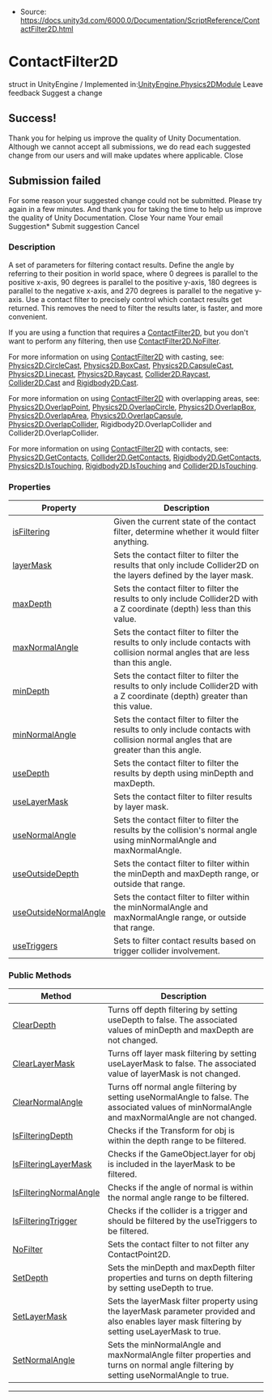 * Source: https://docs.unity3d.com/6000.0/Documentation/ScriptReference/ContactFilter2D.html

# ContactFilter2D
struct in UnityEngine
/
Implemented in:[UnityEngine.Physics2DModule](https://docs.unity3d.com/6000.0/Documentation/ScriptReference/UnityEngine.Physics2DModule.html)
Leave feedback
Suggest a change
## Success!
Thank you for helping us improve the quality of Unity Documentation. Although we cannot accept all submissions, we do read each suggested change from our users and will make updates where applicable.
Close
## Submission failed
For some reason your suggested change could not be submitted. Please <a>try again</a> in a few minutes. And thank you for taking the time to help us improve the quality of Unity Documentation.
Close
Your name Your email Suggestion* Submit suggestion
Cancel
### Description
A set of parameters for filtering contact results. Define the angle by referring to their position in world space, where 0 degrees is parallel to the positive x-axis, 90 degrees is parallel to the positive y-axis, 180 degrees is parallel to the negative x-axis, and 270 degrees is parallel to the negative y-axis.
Use a contact filter to precisely control which contact results get returned. This removes the need to filter the results later, is faster, and more convenient.  
  
If you are using a function that requires a [ContactFilter2D](https://docs.unity3d.com/6000.0/Documentation/ScriptReference/ContactFilter2D.html), but you don't want to perform any filtering, then use [ContactFilter2D.NoFilter](https://docs.unity3d.com/6000.0/Documentation/ScriptReference/ContactFilter2D.NoFilter.html).  
  
For more information on using [ContactFilter2D](https://docs.unity3d.com/6000.0/Documentation/ScriptReference/ContactFilter2D.html) with casting, see: [Physics2D.CircleCast](https://docs.unity3d.com/6000.0/Documentation/ScriptReference/Physics2D.CircleCast.html), [Physics2D.BoxCast](https://docs.unity3d.com/6000.0/Documentation/ScriptReference/Physics2D.BoxCast.html), [Physics2D.CapsuleCast](https://docs.unity3d.com/6000.0/Documentation/ScriptReference/Physics2D.CapsuleCast.html), [Physics2D.Linecast](https://docs.unity3d.com/6000.0/Documentation/ScriptReference/Physics2D.Linecast.html), [Physics2D.Raycast](https://docs.unity3d.com/6000.0/Documentation/ScriptReference/Physics2D.Raycast.html), [Collider2D.Raycast](https://docs.unity3d.com/6000.0/Documentation/ScriptReference/Collider2D.Raycast.html), [Collider2D.Cast](https://docs.unity3d.com/6000.0/Documentation/ScriptReference/Collider2D.Cast.html) and [Rigidbody2D.Cast](https://docs.unity3d.com/6000.0/Documentation/ScriptReference/Rigidbody2D.Cast.html).  
  
For more information on using [ContactFilter2D](https://docs.unity3d.com/6000.0/Documentation/ScriptReference/ContactFilter2D.html) with overlapping areas, see: [Physics2D.OverlapPoint](https://docs.unity3d.com/6000.0/Documentation/ScriptReference/Physics2D.OverlapPoint.html), [Physics2D.OverlapCircle](https://docs.unity3d.com/6000.0/Documentation/ScriptReference/Physics2D.OverlapCircle.html), [Physics2D.OverlapBox](https://docs.unity3d.com/6000.0/Documentation/ScriptReference/Physics2D.OverlapBox.html), [Physics2D.OverlapArea](https://docs.unity3d.com/6000.0/Documentation/ScriptReference/Physics2D.OverlapArea.html), [Physics2D.OverlapCapsule](https://docs.unity3d.com/6000.0/Documentation/ScriptReference/Physics2D.OverlapCapsule.html), [Physics2D.OverlapCollider](https://docs.unity3d.com/6000.0/Documentation/ScriptReference/Physics2D.OverlapCollider.html), Rigidbody2D.OverlapCollider and Collider2D.OverlapCollider.  
  
For more information on using [ContactFilter2D](https://docs.unity3d.com/6000.0/Documentation/ScriptReference/ContactFilter2D.html) with contacts, see: [Physics2D.GetContacts](https://docs.unity3d.com/6000.0/Documentation/ScriptReference/Physics2D.GetContacts.html), [Collider2D.GetContacts](https://docs.unity3d.com/6000.0/Documentation/ScriptReference/Collider2D.GetContacts.html), [Rigidbody2D.GetContacts](https://docs.unity3d.com/6000.0/Documentation/ScriptReference/Rigidbody2D.GetContacts.html), [Physics2D.IsTouching](https://docs.unity3d.com/6000.0/Documentation/ScriptReference/Physics2D.IsTouching.html), [Rigidbody2D.IsTouching](https://docs.unity3d.com/6000.0/Documentation/ScriptReference/Rigidbody2D.IsTouching.html) and [Collider2D.IsTouching](https://docs.unity3d.com/6000.0/Documentation/ScriptReference/Collider2D.IsTouching.html).
### Properties
Property | Description  
---|---  
[isFiltering](https://docs.unity3d.com/6000.0/Documentation/ScriptReference/ContactFilter2D-isFiltering.html) | Given the current state of the contact filter, determine whether it would filter anything.  
[layerMask](https://docs.unity3d.com/6000.0/Documentation/ScriptReference/ContactFilter2D-layerMask.html) | Sets the contact filter to filter the results that only include Collider2D on the layers defined by the layer mask.  
[maxDepth](https://docs.unity3d.com/6000.0/Documentation/ScriptReference/ContactFilter2D-maxDepth.html) | Sets the contact filter to filter the results to only include Collider2D with a Z coordinate (depth) less than this value.  
[maxNormalAngle](https://docs.unity3d.com/6000.0/Documentation/ScriptReference/ContactFilter2D-maxNormalAngle.html) | Sets the contact filter to filter the results to only include contacts with collision normal angles that are less than this angle.  
[minDepth](https://docs.unity3d.com/6000.0/Documentation/ScriptReference/ContactFilter2D-minDepth.html) | Sets the contact filter to filter the results to only include Collider2D with a Z coordinate (depth) greater than this value.  
[minNormalAngle](https://docs.unity3d.com/6000.0/Documentation/ScriptReference/ContactFilter2D-minNormalAngle.html) | Sets the contact filter to filter the results to only include contacts with collision normal angles that are greater than this angle.  
[useDepth](https://docs.unity3d.com/6000.0/Documentation/ScriptReference/ContactFilter2D-useDepth.html) | Sets the contact filter to filter the results by depth using minDepth and maxDepth.  
[useLayerMask](https://docs.unity3d.com/6000.0/Documentation/ScriptReference/ContactFilter2D-useLayerMask.html) | Sets the contact filter to filter results by layer mask.  
[useNormalAngle](https://docs.unity3d.com/6000.0/Documentation/ScriptReference/ContactFilter2D-useNormalAngle.html) | Sets the contact filter to filter the results by the collision's normal angle using minNormalAngle and maxNormalAngle.  
[useOutsideDepth](https://docs.unity3d.com/6000.0/Documentation/ScriptReference/ContactFilter2D-useOutsideDepth.html) | Sets the contact filter to filter within the minDepth and maxDepth range, or outside that range.  
[useOutsideNormalAngle](https://docs.unity3d.com/6000.0/Documentation/ScriptReference/ContactFilter2D-useOutsideNormalAngle.html) | Sets the contact filter to filter within the minNormalAngle and maxNormalAngle range, or outside that range.  
[useTriggers](https://docs.unity3d.com/6000.0/Documentation/ScriptReference/ContactFilter2D-useTriggers.html) | Sets to filter contact results based on trigger collider involvement.  
### Public Methods
Method | Description  
---|---  
[ClearDepth](https://docs.unity3d.com/6000.0/Documentation/ScriptReference/ContactFilter2D.ClearDepth.html) | Turns off depth filtering by setting useDepth to false. The associated values of minDepth and maxDepth are not changed.  
[ClearLayerMask](https://docs.unity3d.com/6000.0/Documentation/ScriptReference/ContactFilter2D.ClearLayerMask.html) | Turns off layer mask filtering by setting useLayerMask to false. The associated value of layerMask is not changed.  
[ClearNormalAngle](https://docs.unity3d.com/6000.0/Documentation/ScriptReference/ContactFilter2D.ClearNormalAngle.html) | Turns off normal angle filtering by setting useNormalAngle to false. The associated values of minNormalAngle and maxNormalAngle are not changed.  
[IsFilteringDepth](https://docs.unity3d.com/6000.0/Documentation/ScriptReference/ContactFilter2D.IsFilteringDepth.html) | Checks if the Transform for obj is within the depth range to be filtered.  
[IsFilteringLayerMask](https://docs.unity3d.com/6000.0/Documentation/ScriptReference/ContactFilter2D.IsFilteringLayerMask.html) | Checks if the GameObject.layer for obj is included in the layerMask to be filtered.  
[IsFilteringNormalAngle](https://docs.unity3d.com/6000.0/Documentation/ScriptReference/ContactFilter2D.IsFilteringNormalAngle.html) | Checks if the angle of normal is within the normal angle range to be filtered.  
[IsFilteringTrigger](https://docs.unity3d.com/6000.0/Documentation/ScriptReference/ContactFilter2D.IsFilteringTrigger.html) | Checks if the collider is a trigger and should be filtered by the useTriggers to be filtered.  
[NoFilter](https://docs.unity3d.com/6000.0/Documentation/ScriptReference/ContactFilter2D.NoFilter.html) | Sets the contact filter to not filter any ContactPoint2D.  
[SetDepth](https://docs.unity3d.com/6000.0/Documentation/ScriptReference/ContactFilter2D.SetDepth.html) | Sets the minDepth and maxDepth filter properties and turns on depth filtering by setting useDepth to true.  
[SetLayerMask](https://docs.unity3d.com/6000.0/Documentation/ScriptReference/ContactFilter2D.SetLayerMask.html) | Sets the layerMask filter property using the layerMask parameter provided and also enables layer mask filtering by setting useLayerMask to true.  
[SetNormalAngle](https://docs.unity3d.com/6000.0/Documentation/ScriptReference/ContactFilter2D.SetNormalAngle.html) | Sets the minNormalAngle and maxNormalAngle filter properties and turns on normal angle filtering by setting useNormalAngle to true.  
* * *
